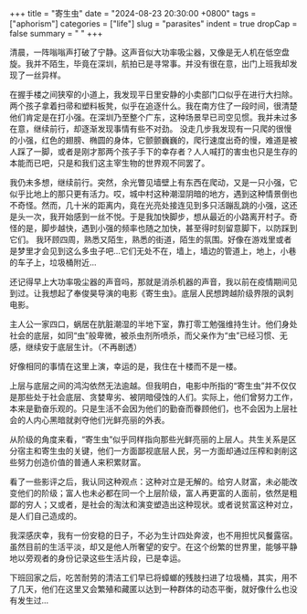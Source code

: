 +++
title = "寄生虫"
date = "2024-08-23 20:30:00 +0800"
tags = ["aphorism"]
categories = ["life"]
slug = "parasites"
indent = true
dropCap = false
summary = " "
+++

<!-- [^1]![1921.jpg](/images/1921.jpg) -->

清晨，一阵嗡嗡声打破了宁静。这声音似大功率吸尘器，又像是无人机在低空盘旋。我并不陌生，毕竟在深圳，航拍已是寻常事。并没有很在意，出门上班我却发现了一丝异样。

在握手楼之间狭窄的小道上，我发现平日里安静的小卖部门口似乎在进行大扫除。两个孩子拿着扫帚和塑料板凳，似乎在追逐什么。我在南方住了一段时间，很清楚他们肯定是在打小强。在深圳乃至整个广东，这种场景早已司空见惯。我并未过多在意，继续前行，却逐渐发现事情有些不对劲。
没走几步我发现有一只爬的很慢的小强，红色的翅膀、椭圆的身体，它颤颤巍巍的，爬行速度出奇的慢，难道是被人踩了一脚，或者是刚才那两个孩子手下的幸存者？人人喊打的害虫也只是生存的本能而已吧，只是和我们这主宰生物的世界观不同罢了。

我仍未多想，继续前行。突然，余光瞥见墙壁上有东西在爬动，又是一只小强，它似乎比地上的那只更有活力。哎，城中村这种潮湿阴暗的地方，遇到这种情景倒也不奇怪。然而，几十米的距离内，竟在光亮处接连见到多只活蹦乱跳的小强，这还是头一次，我开始感到一丝不悦。于是我加快脚步，想从最近的小路离开村子。奇怪的是，脚步越快，遇到小强的频率也随之加快，甚至得时刻留意脚下，以防踩到它们。
我环顾四周，熟悉又陌生，熟悉的街道，陌生的氛围。好像在游戏里或者是梦里才会见到这么多虫子吧...它们无处不在，墙上，墙边的管道上，地上，小巷的车子上，垃圾桶附近...

还记得早上大功率吸尘器的声音吗，那就是消杀机器的声音，我以前在疫情期间见到过。让我想起了奉俊昊导演的电影《寄生虫》。底层人民想跨越阶级界限的讽刺电影。

主人公一家四口，蜗居在肮脏潮湿的半地下室，靠打零工勉强维持生计。他们身处社会的底层，如同“虫”般卑微，被杀虫剂所喷杀，而父亲作为“虫”已经习惯、无感，继续安于底层生计。（不再剧透）

好像相同的事情在这里上演，幸运的是，我住在十楼而不是一楼。

上层与底层之间的鸿沟依然无法逾越。但我明白，电影中所指的“寄生虫”并不仅仅是那些处于社会底层、贪婪卑劣、被阴暗侵蚀的人们。实际上，他们曾努力工作，本来是勤奋乐观的。只是生活不会因为他们的勤奋而眷顾他们，也不会因为上层社会的人内心黑暗就剥夺他们光鲜亮丽的外表。

从阶级的角度来看，“寄生虫”似乎同样指向那些光鲜亮丽的上层人。共生关系是区分宿主和寄生虫的关键，他们一方面鄙视底层人民，另一方面却通过压榨和剥削这些努力创造价值的普通人来积累财富。

看了一些影评之后，我认同这种观点：这种对立是无解的。给穷人财富，未必能改变他们的阶级；富人也未必都在同一个上层阶级，富人再更富的人面前，依然是粗鄙的穷人；又或者，是社会的淘汰和演变塑造出这种现状。或者说贫富这种对立，是人们自己造成的。

我深感庆幸，我有一份安稳的日子，不必为生计四处奔波，也不用担忧风餐露宿。虽然目前的生活平淡，却又是他人所奢望的安宁。在这个纷繁的世界里，能够平静地以旁观者的身份记录这些生活片段，已是幸运。

下班回家之后，吃苦耐劳的清洁工们早已将蟑螂的残肢扫进了垃圾桶，其实，用不了几天，他们在这里又会繁殖和藏匿以达到一种群体的动态平衡，就好像什么也没有发生过...




<!-- --- -->

<!-- [^1]: 截图自 https://www.youtube.com/watch?v=fdM7KtLqcPE -->